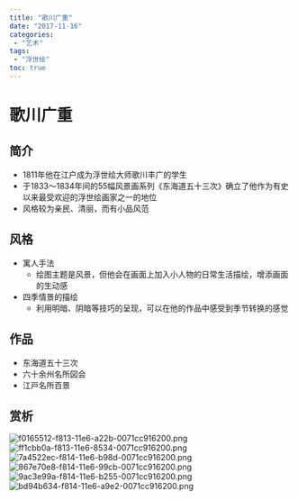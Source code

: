 ```yaml
---
title: "歌川广重"
date: "2017-11-16"
categories:
 - "艺术"
tags:
 - "浮世绘"
toc: true
---
```



# 歌川广重
## 简介
- 1811年他在江户成为浮世绘大师歌川丰广的学生
- 于1833～1834年间的55幅风景画系列《东海道五十三次》确立了他作为有史以来最受欢迎的浮世绘画家之一的地位
- 风格较为亲民、清丽，而有小品风范

## 风格
- 寓人手法
    + 绘图主题是风景，但他会在画面上加入小人物的日常生活描绘，增添画面的生动感
- 四季情景的描绘
    + 利用明暗、阴暗等技巧的呈现，可以在他的作品中感受到季节转换的感觉

## 作品
- 东海道五十三次
- 六十余州名所図会
- 江戸名所百景

## 赏析
![f0165512-f813-11e6-a22b-0071cc916200.png](/f0165512-f813-11e6-a22b-0071cc916200.png)
![ff1cbb0a-f813-11e6-8534-0071cc916200.png](/ff1cbb0a-f813-11e6-8534-0071cc916200.png)
![7a4522ec-f814-11e6-b98d-0071cc916200.png](/7a4522ec-f814-11e6-b98d-0071cc916200.png)
![867e70e8-f814-11e6-99cb-0071cc916200.png](/867e70e8-f814-11e6-99cb-0071cc916200.png)
![9ac3e99a-f814-11e6-b255-0071cc916200.png](/9ac3e99a-f814-11e6-b255-0071cc916200.png)
![bd94b634-f814-11e6-a9e2-0071cc916200.png](/bd94b634-f814-11e6-a9e2-0071cc916200.png)
